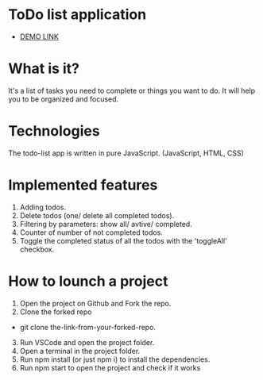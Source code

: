 # ToDo list application
- [DEMO LINK](https://vladyslava-buzova.github.io/<repo_name>/)

# What is it?
It's a list of tasks you need to complete or things you want to do.
It will help you to be organized and focused.

# Technologies
The todo-list app is written in pure JavaScript.
(JavaScript, HTML, CSS)

# Implemented features
1. Adding todos.
2. Delete todos (one/ delete all completed todos).
3. Filtering by parameters: show all/ avtive/ completed.
4. Counter of number of not completed todos.
5. Toggle the completed status of all the todos with the 'toggleAll' checkbox.

# How to lounch a project
1. Open the project on Github and Fork the repo.
2. Clone the forked repo
  - git clone the-link-from-your-forked-repo.
3. Run VSCode and open the project folder.
4. Open a terminal in the project folder.
5. Run npm install (or just npm i) to install the dependencies.
6. Run npm start to open the project and check if it works
